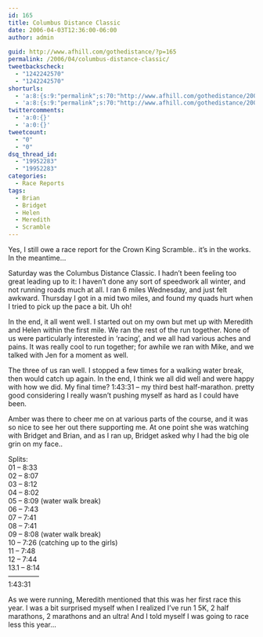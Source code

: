 ```yaml
---
id: 165
title: Columbus Distance Classic
date: 2006-04-03T12:36:00-06:00
author: admin
  
guid: http://www.afhill.com/gothedistance/?p=165
permalink: /2006/04/columbus-distance-classic/
tweetbackscheck:
  - "1242242570"
  - "1242242570"
shorturls:
  - 'a:8:{s:9:"permalink";s:70:"http://www.afhill.com/gothedistance/2006/04/columbus-distance-classic/";s:7:"tinyurl";s:25:"http://tinyurl.com/chu57h";s:4:"isgd";s:17:"http://is.gd/h9Ux";s:5:"bitly";s:19:"http://bit.ly/14AJ9";s:5:"snipr";s:22:"http://snipr.com/ap0aj";s:5:"snurl";s:22:"http://snurl.com/ap0aj";s:7:"snipurl";s:24:"http://snipurl.com/ap0aj";s:4:"trim";s:17:"http://tr.im/cjm0";}'
  - 'a:8:{s:9:"permalink";s:70:"http://www.afhill.com/gothedistance/2006/04/columbus-distance-classic/";s:7:"tinyurl";s:25:"http://tinyurl.com/chu57h";s:4:"isgd";s:17:"http://is.gd/h9Ux";s:5:"bitly";s:19:"http://bit.ly/14AJ9";s:5:"snipr";s:22:"http://snipr.com/ap0aj";s:5:"snurl";s:22:"http://snurl.com/ap0aj";s:7:"snipurl";s:24:"http://snipurl.com/ap0aj";s:4:"trim";s:17:"http://tr.im/cjm0";}'
twittercomments:
  - 'a:0:{}'
  - 'a:0:{}'
tweetcount:
  - "0"
  - "0"
dsq_thread_id:
  - "19952283"
  - "19952283"
categories:
  - Race Reports
tags:
  - Brian
  - Bridget
  - Helen
  - Meredith
  - Scramble
---
```

Yes, I still owe a race report for the Crown King Scramble.. it&#8217;s in the works. In the meantime&#8230;

Saturday was the Columbus Distance Classic. I hadn&#8217;t been feeling too great leading up to it: I haven&#8217;t done any sort of speedwork all winter, and not running roads much at all. I ran 6 miles Wednesday, and just felt awkward. Thursday I got in a mid two miles, and found my quads hurt when I tried to pick up the pace a bit. Uh oh!

In the end, it all went well. I started out on my own but met up with Meredith and Helen within the first mile. We ran the rest of the run together. None of us were particularly interested in &#8216;racing&#8217;, and we all had various aches and pains. It was really cool to run together; for awhile we ran with Mike, and we talked with Jen for a moment as well.

The three of us ran well. I stopped a few times for a walking water break, then would catch up again. In the end, I think we all did well and were happy with how we did. My final time? 1:43:31 &#8211; my third best half-marathon. pretty good considering I really wasn&#8217;t pushing myself as hard as I could have been.

Amber was there to cheer me on at various parts of the course, and it was so nice to see her out there supporting me. At one point she was watching with Bridget and Brian, and as I ran up, Bridget asked why I had the big ole grin on my face..

Splits:  
01 &#8211; 8:33  
02 &#8211; 8:07  
03 &#8211; 8:12  
04 &#8211; 8:02  
05 &#8211; 8:09 (water walk break)  
06 &#8211; 7:43  
07 &#8211; 7:41  
08 &#8211; 7:41  
09 &#8211; 8:08 (water walk break)  
10 &#8211; 7:26 (catching up to the girls)  
11 &#8211; 7:48  
12 &#8211; 7:44  
13.1 &#8211; 8:14  
&#8212;&#8212;&#8212;&#8212;&#8211;  
1:43:31

As we were running, Meredith mentioned that this was her first race this year. I was a bit surprised myself when I realized I&#8217;ve run 1 5K, 2 half marathons, 2 marathons and an ultra! And I told myself I was going to race less this year&#8230;